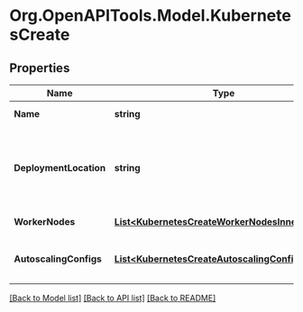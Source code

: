 # Org.OpenAPITools.Model.KubernetesCreate

## Properties

Name | Type | Description | Notes
------------ | ------------- | ------------- | -------------
**Name** | **string** | Kubernetes cluster name | 
**DeploymentLocation** | **string** | Deployment region of the Kubernetes cluster. Currently, only Europe (eu) is available. | 
**WorkerNodes** | [**List&lt;KubernetesCreateWorkerNodesInner&gt;**](KubernetesCreateWorkerNodesInner.md) | List of the worker nodes | 
**AutoscalingConfigs** | [**List&lt;KubernetesCreateAutoscalingConfigsInner&gt;**](KubernetesCreateAutoscalingConfigsInner.md) | Configurations of the autoscaling group | [optional] 

[[Back to Model list]](../README.md#documentation-for-models) [[Back to API list]](../README.md#documentation-for-api-endpoints) [[Back to README]](../README.md)

